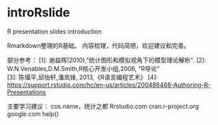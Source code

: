 introRslide
===========

R presentation slides introduction

Rmarkdown整理的R基础。
内容梳理，代码简陋，欢迎建议和完善。



部分参考：
[1]: 谢益辉(2010),"统计图形和模拟视角下的模型理论解析".
[2]: W.N.Venables,D.M.Smith,R核心开发小组,2006, "R导论"   
[3]: 陈堰平,邱怡轩,潘岚锋, 2013,《R语言编程艺术》 
[4]: https://support.rstudio.com/hc/en-us/articles/200486468-Authoring-R-Presentations

主要学习建议：
cos.name，统计之都
Rrstudio.com
cran.r-project.org 
google.com
help()

